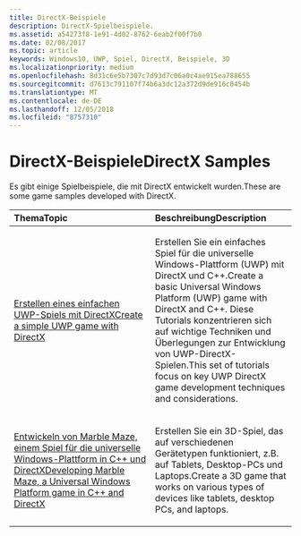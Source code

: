 ```yaml
---
title: DirectX-Beispiele
description: DirectX-Spielbeispiele.
ms.assetid: a54273f8-1e91-4d02-8762-6eab2f00f7b0
ms.date: 02/08/2017
ms.topic: article
keywords: Windows10, UWP, Spiel, DirectX, Beispiele, 3D
ms.localizationpriority: medium
ms.openlocfilehash: 8d31c6e5b7307c7d93d7c06a0c4ae915ea788655
ms.sourcegitcommit: d7613c791107f74b6a3dc12a372d9de916c0454b
ms.translationtype: MT
ms.contentlocale: de-DE
ms.lasthandoff: 12/05/2018
ms.locfileid: "8757310"
---
```

# <a name="directx-samples"></a><span data-ttu-id="255b1-104">DirectX-Beispiele</span><span class="sxs-lookup"><span data-stu-id="255b1-104">DirectX Samples</span></span>

<span data-ttu-id="255b1-105">Es gibt einige Spielbeispiele, die mit DirectX entwickelt wurden.</span><span class="sxs-lookup"><span data-stu-id="255b1-105">These are some game samples developed with DirectX.</span></span>

<table>
<colgroup>
<col width="50%" />
<col width="50%" />
</colgroup>
<thead>
<tr class="header">
<th align="left"><span data-ttu-id="255b1-106">Thema</span><span class="sxs-lookup"><span data-stu-id="255b1-106">Topic</span></span></th>
<th align="left"><span data-ttu-id="255b1-107">Beschreibung</span><span class="sxs-lookup"><span data-stu-id="255b1-107">Description</span></span></th>
</tr>
</thead>
<tbody>
<tr class="odd">
<td align="left"><p><a href="tutorial--create-your-first-uwp-directx-game.md"><span data-ttu-id="255b1-108">Erstellen eines einfachen UWP-Spiels mit DirectX</span><span class="sxs-lookup"><span data-stu-id="255b1-108">Create a simple UWP game with DirectX</span></span></a></p></td>
<td align="left"><p><span data-ttu-id="255b1-109">Erstellen Sie ein einfaches Spiel für die universelle Windows-Plattform (UWP) mit DirectX und C++.</span><span class="sxs-lookup"><span data-stu-id="255b1-109">Create a basic Universal Windows Platform (UWP) game with DirectX and C++.</span></span> <span data-ttu-id="255b1-110">Diese Tutorials konzentrieren sich auf wichtige Techniken und Überlegungen zur Entwicklung von UWP-DirectX-Spielen.</span><span class="sxs-lookup"><span data-stu-id="255b1-110">This set of tutorials focus on key UWP DirectX game development techniques and considerations.</span></span></p></td>
</tr>
<tr class="even">
<td align="left"><p><a href="developing-marble-maze-a-windows-store-game-in-cpp-and-directx.md"><span data-ttu-id="255b1-111">Entwickeln von Marble Maze, einem Spiel für die universelle Windows-Plattform in C++ und DirectX</span><span class="sxs-lookup"><span data-stu-id="255b1-111">Developing Marble Maze, a Universal Windows Platform game in C++ and DirectX</span></span></a></p></td>
<td align="left"><p><span data-ttu-id="255b1-112">Erstellen Sie ein 3D-Spiel, das auf verschiedenen Gerätetypen funktioniert, z.B. auf Tablets, Desktop-PCs und Laptops.</span><span class="sxs-lookup"><span data-stu-id="255b1-112">Create a 3D game that works on various types of devices like tablets, desktop PCs, and laptops.</span></span></p></td>
</tr>
</tbody>
</table>